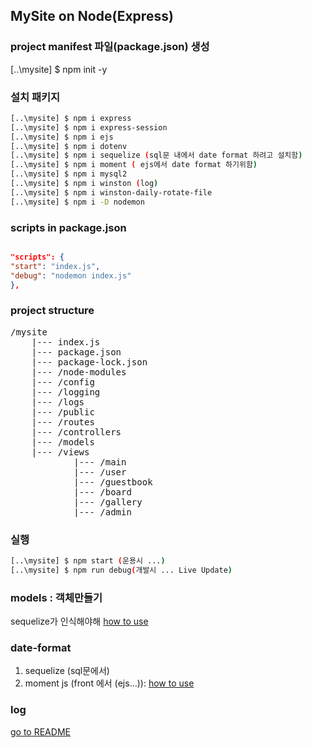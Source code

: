 ## MySite on Node(Express)

### project manifest 파일(package.json) 생성

[..\mysite] $ npm init -y

### 설치 패키지

```bash
[..\mysite] $ npm i express
[..\mysite] $ npm i express-session
[..\mysite] $ npm i ejs
[..\mysite] $ npm i dotenv
[..\mysite] $ npm i sequelize (sql문 내에서 date format 하려고 설치함)
[..\mysite] $ npm i moment ( ejs에서 date format 하기위함)
[..\mysite] $ npm i mysql2
[..\mysite] $ npm i winston (log)
[..\mysite] $ npm i winston-daily-rotate-file
[..\mysite] $ npm i -D nodemon
```

### scripts in package.json

```JSON

"scripts": {
"start": "index.js",
"debug": "nodemon index.js"
},

```

### project structure

<pre>
/mysite
    |--- index.js 
    |--- package.json
    |--- package-lock.json
    |--- /node-modules
    |--- /config
    |--- /logging
    |--- /logs
    |--- /public
    |--- /routes
    |--- /controllers
    |--- /models
    |--- /views
            |--- /main
            |--- /user
            |--- /guestbook
            |--- /board
            |--- /gallery
            |--- /admin
</pre>

### 실행

```bash
[..\mysite] $ npm start (운용시 ...)
[..\mysite] $ npm run debug(개발시 ... Live Update)

```

### models : 객체만들기

sequelize가 인식해야해 <a href="https://sequelize.org/master/">how to use</a>

### date-format

1. sequelize (sql문에서)
2. moment js (front 에서 (ejs...)): <a href="https://momentjs.com/">how to use </a>

### log

<a href="">go to README</a>
